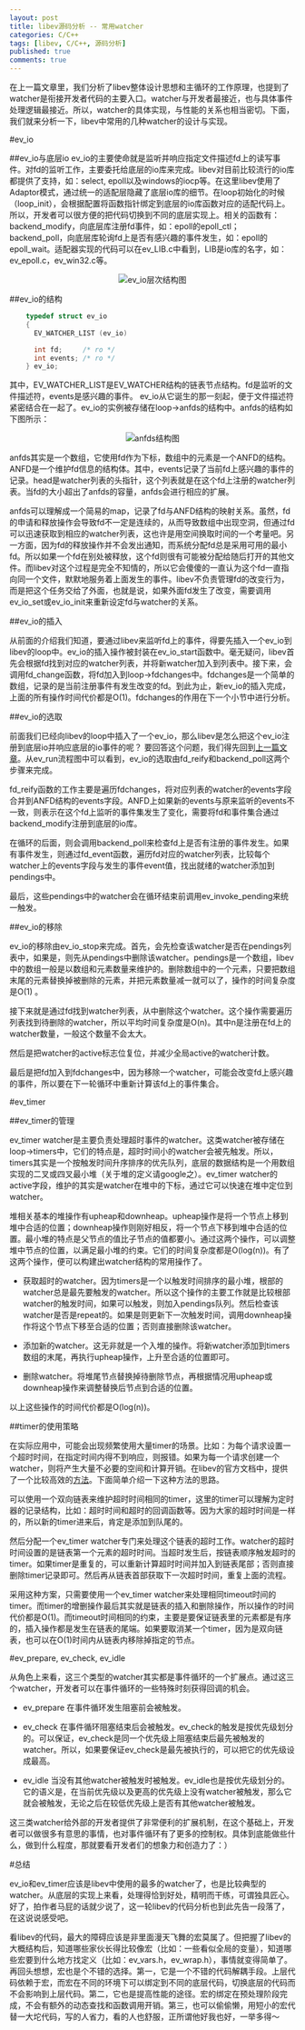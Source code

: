 ```yaml
---
layout: post
title: libev源码分析 -- 常用watcher
categories: C/C++
tags: [libev, C/C++, 源码分析]
published: true
comments: true
---
```


在上一篇文章里，我们分析了libev整体设计思想和主循环的工作原理，也提到了watcher是衔接开发者代码的主要入口。watcher与开发者最接近，也与具体事件处理逻辑最接近。所以，watcher的具体实现，与性能的关系也相当密切。下面，我们就来分析一下，libev中常用的几种watcher的设计与实现。
<!-- more -->

#ev_io

##ev_io与底层io
ev_io的主要使命就是监听并响应指定文件描述fd上的读写事件。对fd的监听工作，主要委托给底层的io库来完成。libev对目前比较流行的io库都提供了支持，如：select, epoll以及windows的iocp等。在这里libev使用了Adaptor模式，通过统一的适配层隐藏了底层io库的细节。在loop初始化的时候（loop_init），会根据配置将函数指针绑定到底层的io库函数对应的适配代码上。所以，开发者可以很方便的把代码切换到不同的底层实现上。相关的函数有：backend_modify，向底层库注册fd事件，如：epoll的epoll_ctl；backend_poll，向底层库轮询fd上是否有感兴趣的事件发生，如：epoll的epoll_wait。适配器实现的代码可以在ev_LIB.c中看到，LIB是io库的名字，如：ev_epoll.c，ev_win32.c等。

<center>
	<img src="http://i.6.cn/cvbnm/c6/ef/2a/ac177b3435994c7088ef9eb3d32394f2.png" alt="ev_io层次结构图" />
</center>

##ev_io的结构

```c
	typedef struct ev_io
	{
	  EV_WATCHER_LIST (ev_io)

	  int fd;     /* ro */
	  int events; /* ro */
	} ev_io;
```
其中，EV_WATCHER_LIST是EV_WATCHER结构的链表节点结构。fd是监听的文件描述符，events是感兴趣的事件。
ev_io从它诞生的那一刻起，便于文件描述符紧密结合在一起了。ev_io的实例被存储在loop->anfds的结构中。anfds的结构如下图所示：

<center>
	<img src="http://i.6.cn/cvbnm/9c/37/cc/91f3e08d93a0d2f41b936c6f2f4895f5.png" alt="anfds结构图"/>
</center>

anfds其实是一个数组，它使用fd作为下标，数组中的元素是一个ANFD的结构。ANFD是一个维护fd信息的结构体。其中，events记录了当前fd上感兴趣的事件的记录。head是watcher列表的头指针，这个列表就是在这个fd上注册的watcher列表。当fd的大小超出了anfds的容量，anfds会进行相应的扩展。

anfds可以理解成一个简易的map，记录了fd与ANFD结构的映射关系。虽然，fd的申请和释放操作会导致fd不一定是连续的，从而导致数组中出现空洞，但通过fd可以迅速获取到相应的watcher列表，这也许是用空间换取时间的一个考量吧。另一方面，因为fd的释放操作并不会发出通知，而系统分配fd总是采用可用的最小fd。所以如果一个fd在别处被释放，这个fd则很有可能被分配给随后打开的其他文件。而libev对这个过程是完全不知情的，所以它会傻傻的一直认为这个fd一直指向同一个文件，默默地服务着上面发生的事件。libev不负责管理fd的改变行为，而是把这个任务交给了外面，也就是说，如果外面fd发生了改变，需要调用ev_io_set或ev_io_init来重新设定fd与watcher的关系。

##ev_io的插入

从前面的介绍我们知道，要通过libev来监听fd上的事件，得要先插入一个ev_io到libev的loop中。ev_io的插入操作被封装在ev_io_start函数中。毫无疑问，libev首先会根据fd找到对应的watcher列表，并将新watcher加入到列表中。接下来，会调用fd_change函数，将fd加入到loop->fdchanges中。fdchanges是一个简单的数组，记录的是当前注册事件有发生改变的fd。到此为止，新ev_io的插入完成，上面的所有操作时间代价都是O(1)。fdchanges的作用在下一个小节中进行分析。

##ev_io的选取

前面我们已经向libev的loop中插入了一个ev_io，那么libev是怎么把这个ev_io注册到底层io并响应底层的io事件的呢？ 要回答这个问题，我们得先回到[上一篇文章](/blog/2012/10/09/libev-framework/)。从ev_run流程图中可以看到，ev_io的选取由fd_reify和backend_poll这两个步骤来完成。

fd_reify函数的工作主要是遍历fdchanges，将对应列表的watcher的events字段合并到ANFD结构的events字段。ANFD上如果新的events与原来监听的events不一致，则表示在这个fd上监听的事件集发生了变化，需要将fd和事件集合通过backend_modify注册到底层的io库。

在循环的后面，则会调用backend_poll来检查fd上是否有注册的事件发生。如果有事件发生，则通过fd_event函数，遍历fd对应的watcher列表，比较每个watcher上的events字段与发生的事件event值，找出就绪的watcher添加到pendings中。

最后，这些pendings中的watcher会在循环结束前调用ev_invoke_pending来统一触发。

##ev_io的移除

ev_io的移除由ev_io_stop来完成。首先，会先检查该watcher是否在pendings列表中，如果是，则先从pendings中删除该watcher。pendings是一个数组，libev中的数组一般是以数组和元素数量来维护的。删除数组中的一个元素，只要把数组末尾的元素替换掉被删除的元素，并把元素数量减一就可以了，操作的时间复杂度是O(1) 。

接下来就是通过fd找到watcher列表，从中删除这个watcher。这个操作需要遍历列表找到待删除的watcher，所以平均时间复杂度是O(n)。其中n是注册在fd上的watcher数量，一般这个数量不会太大。

然后是把watcher的active标志位复位，并减少全局active的watcher计数。

最后是把fd加入到fdchanges中，因为移除一个watcher，可能会改变fd上感兴趣的事件，所以要在下一轮循环中重新计算该fd上的事件集合。

#ev_timer

##ev_timer的管理

ev_timer watcher是主要负责处理超时事件的watcher。这类watcher被存储在loop->timers中，它们的特点是，超时时间小的watcher会被先触发。所以，timers其实是一个按触发时间升序排序的优先队列，底层的数据结构是一个用数组实现的二叉或四叉最小堆（关于堆的定义请google之）。ev_timer watcher的active字段，维护的其实是watcher在堆中的下标，通过它可以快速在堆中定位到watcher。

堆相关基本的堆操作有upheap和downheap。upheap操作是将一个节点上移到堆中合适的位置；downheap操作则刚好相反，将一个节点下移到堆中合适的位置。最小堆的特点是父节点的值比子节点的值都要小。通过这两个操作，可以调整堆中节点的位置，以满足最小堆的约束。它们的时间复杂度都是O(log(n))。有了这两个操作，便可以构建出watcher结构的常用操作了。

* 获取超时的watcher。因为timers是一个以触发时间排序的最小堆，根部的watcher总是最先要触发的watcher。所以这个操作的主要工作就是比较根部watcher的触发时间，如果可以触发，则加入pendings队列。然后检查该watcher是否是repeat的。如果是则更新下一次触发时间，调用downheap操作将这个节点下移至合适的位置；否则直接删除该watcher。

* 添加新的watcher。这无非就是一个入堆的操作。将新watcher添加到timers数组的末尾，再执行upheap操作，上升至合适的位置即可。

* 删除watcher。将堆尾节点替换掉待删除节点，再根据情况用upheap或downheap操作来调整替换后节点到合适的位置。

以上这些操作的时间代价都是O(log(n))。

##timer的使用策略

在实际应用中，可能会出现频繁使用大量timer的场景。比如：为每个请求设置一个超时时间，在指定时间内得不到响应，则报错。如果为每一个请求创建一个watcher，则将产生大量不必要的空间和计算开销。在libev的官方文档中，提供了一个比较高效的[方法](http://pod.tst.eu/http://cvs.schmorp.de/libev/ev.pod#Be_smart_about_timeouts)。下面简单介绍一下这种方法的思路。

可以使用一个双向链表来维护超时时间相同的timer，这里的timer可以理解为定时器的记录结构，比如：超时时间和超时的回调函数等。因为大家的超时时间是一样的，所以新的timer进来后，肯定是添加到队尾的。

然后分配一个ev_timer watcher专门来处理这个链表的超时工作。watcher的超时时间设置的是链表第一个元素的超时时间。当超时发生后，按链表顺序触发超时的timer。如果timer是重复的，可以重新计算超时时间并加入到链表尾部；否则直接删除timer记录即可。然后再从链表首部获取下一次超时时间，重复上面的流程。

采用这种方案，只需要使用一个ev_timer watcher来处理相同timeout时间的timer。而timer的增删操作最后其实就是链表的插入和删除操作，所以操作的时间代价都是O(1)。而timeout时间相同的约束，主要是要保证链表里的元素都是有序的，插入操作都是发生在链表的尾端。如果要取消某一个timer，因为是双向链表，也可以在O(1)时间内从链表内移除掉指定的节点。

#ev_prepare, ev_check, ev_idle

从角色上来看，这三个类型的watcher其实都是事件循环的一个扩展点。通过这三个watcher，开发者可以在事件循环的一些特殊时刻获得回调的机会。

* ev_prepare 在事件循环发生阻塞前会被触发。

* ev_check 在事件循环阻塞结束后会被触发。ev_check的触发是按优先级划分的。可以保证，ev_check是同一个优先级上阻塞结束后最先被触发的watcher。所以，如果要保证ev_check是最先被执行的，可以把它的优先级设成最高。

* ev_idle 当没有其他watcher被触发时被触发。ev_idle也是按优先级划分的。它的语义是，在当前优先级以及更高的优先级上没有watcher被触发，那么它就会被触发，无论之后在较低优先级上是否有其他watcher被触发。

这三类watcher给外部的开发者提供了非常便利的扩展机制，在这个基础上，开发者可以做很多有意思的事情，也对事件循环有了更多的控制权。具体到底能做些什么，做到什么程度，那就要看开发者们的想象力和创造力了：）

#总结

ev_io和ev_timer应该是libev中使用的最多的watcher了，也是比较典型的watcher。从底层的实现上来看，处理得恰到好处，精明而干练，可谓独具匠心。好了，拍作者马屁的话就少说了，这一轮libev的代码分析也到此先告一段落了，在这说说感受吧。

看libev的代码，最大的障碍应该是非里面漫天飞舞的宏莫属了。但把握了libev的大概结构后，知道哪些家伙长得比较像宏（比如：一些看似全局的变量），知道哪些宏要到什么地方找定义（比如：ev_vars.h，ev_wrap.h），事情就变得简单了。再回头想想，宏也是个不错的选择。第一，它是一个不错的代码解耦手段。上层代码依赖于宏，而宏在不同的环境下可以绑定到不同的底层代码，切换底层的代码而不会影响到上层代码。第二，它也是提高性能的途径。宏的绑定在预处理阶段完成，不会有额外的动态查找和函数调用开销。第三，也可以偷偷懒，用短小的宏代替一大坨代码，写的人省力，看的人也舒服，正所谓他好我也好，一举多得～